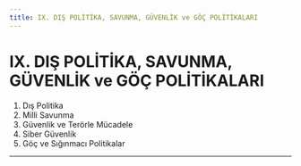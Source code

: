 ```yaml
---
title: IX. DIŞ POLİTİKA, SAVUNMA, GÜVENLİK ve GÖÇ POLİTİKALARI
---
```


IX. DIŞ POLİTİKA, SAVUNMA, GÜVENLİK ve GÖÇ POLİTİKALARI
===


1. Dış Politika
2. Milli Savunma
3. Güvenlik ve Terörle Mücadele
4. Siber Güvenlik
5. Göç ve Sığınmacı Politikalar

--- 